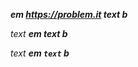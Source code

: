<b>*em <a href="https://problem.it">https://problem.it _text_ </a> b*</b>

*text <b>*em <b>text</b> b*</b>*

*text <b>*em `text` b*</b>*
